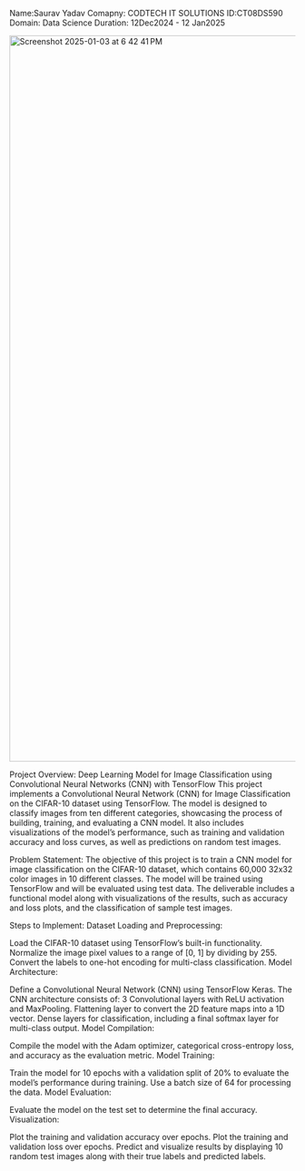 Name:Saurav Yadav Comapny: CODTECH IT SOLUTIONS ID:CT08DS590 Domain: Data Science Duration: 12Dec2024 - 12 Jan2025



<img width="1280" alt="Screenshot 2025-01-03 at 6 42 41 PM" src="https://github.com/user-attachments/assets/6c14bea3-3355-48df-b081-a391398e6122" />




Project Overview: Deep Learning Model for Image Classification using Convolutional Neural Networks (CNN) with TensorFlow
This project implements a Convolutional Neural Network (CNN) for Image Classification on the CIFAR-10 dataset using TensorFlow. The model is designed to classify images from ten different categories, showcasing the process of building, training, and evaluating a CNN model. It also includes visualizations of the model’s performance, such as training and validation accuracy and loss curves, as well as predictions on random test images.

Problem Statement:
The objective of this project is to train a CNN model for image classification on the CIFAR-10 dataset, which contains 60,000 32x32 color images in 10 different classes. The model will be trained using TensorFlow and will be evaluated using test data. The deliverable includes a functional model along with visualizations of the results, such as accuracy and loss plots, and the classification of sample test images.

Steps to Implement:
Dataset Loading and Preprocessing:

Load the CIFAR-10 dataset using TensorFlow’s built-in functionality.
Normalize the image pixel values to a range of [0, 1] by dividing by 255.
Convert the labels to one-hot encoding for multi-class classification.
Model Architecture:

Define a Convolutional Neural Network (CNN) using TensorFlow Keras.
The CNN architecture consists of:
3 Convolutional layers with ReLU activation and MaxPooling.
Flattening layer to convert the 2D feature maps into a 1D vector.
Dense layers for classification, including a final softmax layer for multi-class output.
Model Compilation:

Compile the model with the Adam optimizer, categorical cross-entropy loss, and accuracy as the evaluation metric.
Model Training:

Train the model for 10 epochs with a validation split of 20% to evaluate the model’s performance during training.
Use a batch size of 64 for processing the data.
Model Evaluation:

Evaluate the model on the test set to determine the final accuracy.
Visualization:

Plot the training and validation accuracy over epochs.
Plot the training and validation loss over epochs.
Predict and visualize results by displaying 10 random test images along with their true labels and predicted labels.
